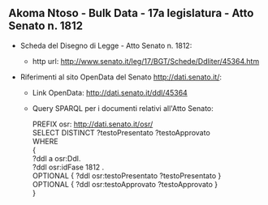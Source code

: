 ## Akoma Ntoso - Bulk Data - 17a legislatura - Atto Senato n. 1812 ##

* Scheda del Disegno di Legge - Atto Senato n. 1812:
	* http url: http://www.senato.it/leg/17/BGT/Schede/Ddliter/45364.htm

* Riferimenti al sito OpenData del Senato http://dati.senato.it/:
	* Link OpenData: http://dati.senato.it/ddl/45364
	* Query SPARQL per i documenti relativi all'Atto Senato:

        PREFIX osr: <http://dati.senato.it/osr/>  
		SELECT DISTINCT ?testoPresentato ?testoApprovato  
		WHERE  
		{  
		    ?ddl a osr:Ddl.  
		    ?ddl osr:idFase 1812 .  
		    OPTIONAL { ?ddl osr:testoPresentato ?testoPresentato }  
		    OPTIONAL { ?ddl osr:testoApprovato ?testoApprovato }  
		}
		